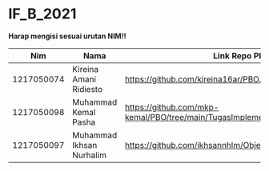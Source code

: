 # IF_B_2021
<b>Harap mengisi sesuai urutan NIM!!</b>

| Nim | Nama | Link Repo PBO |
|-----|------|---------------|
| 1217050074 | Kireina Amani Ridiesto | https://github.com/kireina16ar/PBO.git |
| 1217050098 | Muhammad Kemal Pasha | https://github.com/mkp-kemal/PBO/tree/main/TugasImplementasi |
| 1217050097 | Muhammad Ikhsan Nurhalim | https://github.com/ikhsannhlm/Object_Oriented_Programming |
